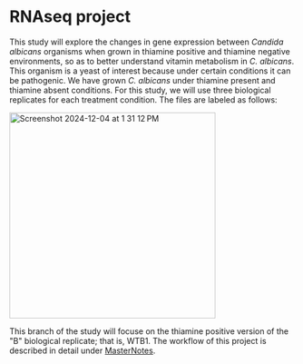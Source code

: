 # RNAseq project

This study will explore the changes in gene expression between _Candida albicans_ organisms when grown in thiamine positive and thiamine negative environments, so as to better understand vitamin metabolism in _C. albicans_. This organism is a yeast of interest because under certain conditions it can be pathogenic. We have grown _C. albicans_ under thiamine present and thiamine absent conditions. For this study, we will use three biological replicates for each treatment condition. The files are labeled as follows:

<img width="363" alt="Screenshot 2024-12-04 at 1 31 12 PM" src="https://github.com/user-attachments/assets/7f82509b-efba-438f-8d23-87de2b83d30f">

This branch of the study will focuse on the thiamine positive version of the "B" biological replicate; that is, WTB1. The workflow of this project is described in detail under [MasterNotes](https://github.com/dpb85/RNAseq-Project/blob/main/MasterNotes). 
